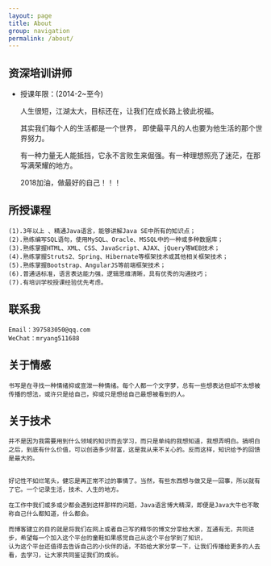 ```yaml
---
layout: page
title: About
group: navigation
permalink: /about/
---
```


## 资深培训讲师
 * 授课年限：(2014-2~至今)

	人生很短，江湖太大，目标还在，让我们在成长路上彼此祝福。

	其实我们每个人的生活都是一个世界， 即使最平凡的人也要为他生活的那个世界努力。

	有一种力量无人能抵挡，它永不言败生来倔强。有一种理想照亮了迷茫，在那写满荣耀的地方。

	2018加油，做最好的自己！！！

## 所授课程
	(1).3年以上 、精通Java语言，能够讲解Java SE中所有的知识点； 
	(2).熟练编写SQL语句，使用MySQL、Oracle、MSSQL中的一种或多种数据库； 
	(3).熟练掌握HTML、XML、CSS、JavaScript、AJAX、jQuery等WEB技术； 
	(4).熟练掌握Struts2、Spring、Hibernate等框架技术或其他相关框架技术； 
	(5).熟练掌握Bootstrap、AngularJS等前端框架技术； 
	(6).普通话标准，语言表达能力强，逻辑思维清晰，具有优秀的沟通技巧； 
	(7).有培训学校授课经验优先考虑。
	

## 联系我
	Email：397583050@qq.com
	WeChat：mryang511688

## 关于情感
	书写是在寻找一种情绪抑或宣泄一种情绪。每个人都一个文字梦，总有一些想表达但却不太想被传播的想法，或许只是给自己，抑或只是想给自己最想被看到的人。

## 关于技术
	并不是因为我需要用到什么领域的知识而去学习，而只是单纯的我想知道，我想弄明白。搞明白之后，到底有什么价值，可以创造多少财富，这是我从来不关心的。反而这样，知识给予的回馈是最大的。


	好记性不如烂笔头，健忘是再正常不过的事情了。当然，有些东西想与做又是一回事，所以就有了它。一个记录生活，技术、人生的地方。

	在工作中我们或多或少都会遇到这样那样的问题，Java语言博大精深，即便是Java大牛也不敢称自己什么都知道，什么都会。

	而博客建立的目的就是将我们在网上或者自己写的精华的博文分享给大家，互通有无，共同进步，希望每一个加入这个平台的童鞋如果感觉自己从这个平台学到了知识，
	认为这个平台还值得去告诉自己的小伙伴的话，不妨给大家分享一下，让我们传播给更多的人去看，去学习，让大家共同鉴证我们的成长。

